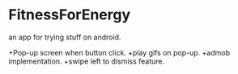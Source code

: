 # FitnessForEnergy
an app for trying stuff on android.

+Pop-up screen when button click.
+play gifs on pop-up.
+admob implementation.
+swipe left to dismiss feature.
